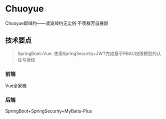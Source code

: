 # Chuoyue
Chuoyue即绰约——凌波绰约无尘俗 不羡群芳自展颜

## 技术要点
> SpringBoot+Vue. 使用SpringSecurity+JWT完成基于RBAC权限模型的认证与授权
### 前端
Vue全家桶

### 后端
SpringBoot+SpringSecurity+MyBatis-Plus